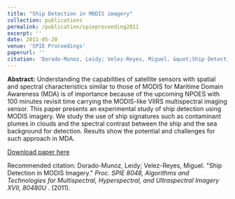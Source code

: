 ```yaml
---
title: "Ship Detection in MODIS imagery"
collection: publications
permalink: /publication/spieproceeding2011
excerpt: ''
date: 2011-05-20
venue: 'SPIE Proceedings'
paperurl: ''
citation: 'Dorado-Munoz, Leidy; Velez-Reyes, Miguel. &quot;Ship Detection in MODIS Imagery.&quot; <i>Proc. SPIE 8048, Algorithms and Technologies for Multispectral, Hyperspectral, and Ultraspectral Imagery XVII, 80480U </i>. (2011).'
---
```

**Abstract:** Understanding the capabilities of satellite sensors with spatial and spectral characteristics similar to those of MODIS for Maritime Domain Awareness (MDA) is of importance because of the upcoming NPOES with 100 minutes revisit time carrying the MODIS-like VIIRS multispectral imaging sensor. This paper presents an experimental study of ship detection using MODIS imagery. We study the use of ship signatures such as contaminant plumes in clouds and the spectral contrast between the ship and the sea background for detection. Results show the potential and challenges for such approach in MDA.

[Download paper here](http://doi.org/10.1117/12.885632)

Recommended citation: Dorado-Munoz, Leidy; Velez-Reyes, Miguel. &quot;Ship Detection in MODIS Imagery.&quot; <i>Proc. SPIE 8048, Algorithms and Technologies for Multispectral, Hyperspectral, and Ultraspectral Imagery XVII, 80480U </i>. (2011).
